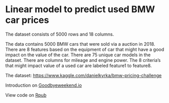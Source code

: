 
# Linear model to predict used BMW car prices

The dataset consists of 5000 rows and 18 columns.

The data contains 5000 BMW cars that were sold via a auction in 2018. There are 8 features based on the equipment of car that might have a good impact on the value of the car. There are 75 unique car models in the dataset. There are columns for mileage and engine power. The 8 criteria’s that might impact value of a used car are labeled feature1 to feature8.

The dataset: https://www.kaggle.com/danielkyrka/bmw-pricing-challenge

Introduction on [Goodbyeweekend.io](https://www.goodbyeweekend.io/projects/prediction-bmw-prices-in-r)

View code on [Rpub](https://rpubs.com/vineetver/872494)
